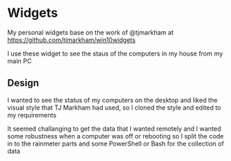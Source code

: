 # Widgets
My personal widgets base on the work of @tjmarkham at https://github.com/tjmarkham/win10widgets

I use these widget to see the staus of the computers in my house from my main PC

## Design
I wanted to see the status of my computers on the desktop and liked the visual style that TJ Markham had used, so I cloned the style and edited to my requirements

It seemed challanging to get the data that I wanted remotely and I wanted some robustness when a computer was off or rebooting so I split the code in to the rainmeter parts and some PowerShell or Bash for the collection of data
